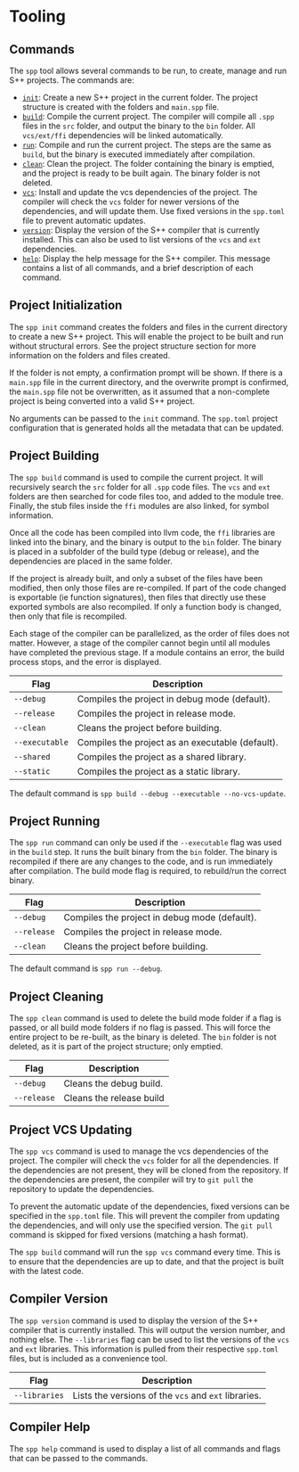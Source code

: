 # Tooling

<primary-label ref="header-label"/>

<secondary-label ref="doc-complete"/>

## Commands

<secondary-label ref="doc-sect-subj-update"/>

<secondary-label ref="feature-wip"/>

The `spp` tool allows several commands to be run, to create, manage and run S++ projects. The commands are:
- [`init`](#project-initialization): Create a new S++ project in the current folder. The project structure is created
  with the folders and `main.spp` file.
- [`build`](#project-building): Compile the current project. The compiler will compile all `.spp` files in the `src`
  folder, and output the binary to the `bin` folder. All `vcs/ext/ffi` dependencies will be linked automatically.
- [`run`](#project-running): Compile and run the current project. The steps are the same as `build`, but the binary is
  executed immediately after compilation.
- [`clean`](#project-cleaning): Clean the project. The folder containing the binary is emptied, and the project is
  ready to be built again. The binary folder is not deleted.
- [`vcs`](#project-vcs-updating): Install and update the vcs dependencies of the project. The compiler will check the
  `vcs` folder for newer versions of the dependencies, and will update them. Use fixed versions in the `spp.toml` file
  to prevent automatic updates.
- [`version`](#compiler-version): Display the version of the S++ compiler that is currently installed. This can also be
  used to list versions of the `vcs` and `ext` dependencies.
- [`help`](#compiler-help): Display the help message for the S++ compiler. This message contains a list of all
  commands, and a
  brief description of each command.

## Project Initialization

<secondary-label ref="doc-sect-complete"/>

<secondary-label ref="feature-impl"/>

The `spp init` command creates the folders and files in the current directory to create a new S++ project. This will
enable the project to be built and run without structural errors. See the project structure section for more information
on the folders and files created.

If the folder is not empty, a confirmation prompt will be shown. If there is a `main.spp` file in the current directory,
and the overwrite prompt is confirmed, the `main.spp` file not be overwritten, as it assumed that a non-complete project
is being converted into a valid S++ project.

No arguments can be passed to the `init` command. The `spp.toml` project configuration that is generated holds all the
metadata that can be updated.

## Project Building

<secondary-label ref="doc-sect-complete"/>

<secondary-label ref="feature-wip"/>

The `spp build` command is used to compile the current project. It will recursively search the `src` folder for all
`.spp` code files. The `vcs` and `ext` folders are then searched for code files too, and added to the module tree.
Finally, the stub files inside the `ffi` modules are also linked, for symbol information.

Once all the code has been compiled into llvm code, the `ffi` libraries are linked into the binary, and the binary is
output to the `bin` folder. The binary is placed in a subfolder of the build type (debug or release), and the
dependencies are placed in the same folder.

If the project is already built, and only a subset of the files have been modified, then only those files are
re-compiled. If part of the code changed is exportable (ie function signatures), then files that directly use these
exported symbols are also recompiled. If only a function body is changed, then only that file is recompiled.

Each stage of the compiler can be parallelized, as the order of files does not matter. However, a stage of the compiler
cannot begin until all modules have completed the previous stage. If a module contains an error, the build process
stops, and the error is displayed.

| Flag           | Description                                      |
|----------------|--------------------------------------------------|
| `--debug`      | Compiles the project in debug mode (default).    |
| `--release`    | Compiles the project in release mode.            |
| `--clean`      | Cleans the project before building.              |
| `--executable` | Compiles the project as an executable (default). |
| `--shared`     | Compiles the project as a shared library.        |
| `--static`     | Compiles the project as a static library.        |

The default command is `spp build --debug --executable --no-vcs-update`.

## Project Running

<secondary-label ref="doc-sect-complete"/>

<secondary-label ref="feature-not-impl-yet"/>

The `spp run` command can only be used if the `--executable` flag was used in the `build` step. It runs the built binary
from the `bin` folder. The binary is recompiled if there are any changes to the code, and is run immediately after
compilation. The build mode flag is required, to rebuild/run the correct binary.

| Flag        | Description                                   |
|-------------|-----------------------------------------------|
| `--debug`   | Compiles the project in debug mode (default). |
| `--release` | Compiles the project in release mode.         |
| `--clean`   | Cleans the project before building.           |

The default command is `spp run --debug`.

## Project Cleaning

<secondary-label ref="doc-sect-complete"/>

<secondary-label ref="feature-not-impl-yet"/>

The `spp clean` command is used to delete the build mode folder if a flag is passed, or all build mode folders if no
flag is passed. This will force the entire project to be re-built, as the binary is deleted. The `bin` folder is not
deleted, as it is part of the project structure; only emptied.

| Flag        | Description              |
|-------------|--------------------------|
| `--debug`   | Cleans the debug build.  |
| `--release` | Cleans the release build |

## Project VCS Updating

<secondary-label ref="doc-sect-complete"/>

<secondary-label ref="feature-wip"/>

The `spp vcs` command is used to manage the vcs dependencies of the project. The compiler will check the `vcs` folder
for all the dependencies. If the dependencies are not present, they will be cloned from the repository. If the
dependencies are present, the compiler will try to `git pull` the repository to update the dependencies.

To prevent the automatic update of the dependencies, fixed versions can be specified in the `spp.toml` file. This will
prevent the compiler from updating the dependencies, and will only use the specified version. The `git pull` command is
skipped for fixed versions (matching a hash format).

The `spp build` command will run the `spp vcs` command every time. This is to ensure that the dependencies are up to
date, and that the project is built with the latest code.

## Compiler Version

<secondary-label ref="doc-sect-complete"/>

<secondary-label ref="feature-not-impl-yet"/>

The `spp version` command is used to display the version of the S++ compiler that is currently installed. This will
output the version number, and nothing else. The `--libraries` flag can be used to list the versions of the `vcs` and
`ext` libraries. This information is pulled from their respective `spp.toml` files, but is included as a convenience
tool.

| Flag          | Description                                          |
|---------------|------------------------------------------------------|
| `--libraries` | Lists the versions of the `vcs` and `ext` libraries. |

## Compiler Help

<secondary-label ref="doc-sect-complete"/>

<secondary-label ref="feature-not-impl-yet"/>

The `spp help` command is used to display a list of all commands and flags that can be passed to the commands.
